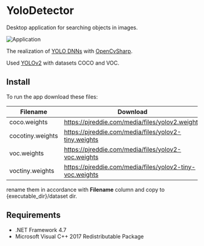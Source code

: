# YoloDetector

Desktop application for searching objects in images.

![Application](https://i.imgur.com/f9wS4WZ.jpg)

The realization of [YOLO DNNs](https://docs.opencv.org/3.4.1/da/d9d/tutorial_dnn_yolo.html) with [OpenCvSharp](https://github.com/shimat/opencvsharp).

Used [YOLOv2](https://pjreddie.com/darknet/yolov2/) with datasets COCO and VOC.

## Install
To run the app download these files:

| Filename | Download |
| -------- | -------- |
| coco.weights  | https://pjreddie.com/media/files/yolov2.weights |
| cocotiny.weights  | https://pjreddie.com/media/files/yolov2-tiny.weights |
| voc.weights  | https://pjreddie.com/media/files/yolov2-voc.weights |
| voctiny.weights  | https://pjreddie.com/media/files/yolov2-tiny-voc.weights |

rename them in accordance with **Filename** column and copy to {executable_dir}/dataset dir.

## Requirements
* .NET Framework 4.7
* Microsoft Visual C++ 2017 Redistributable Package
